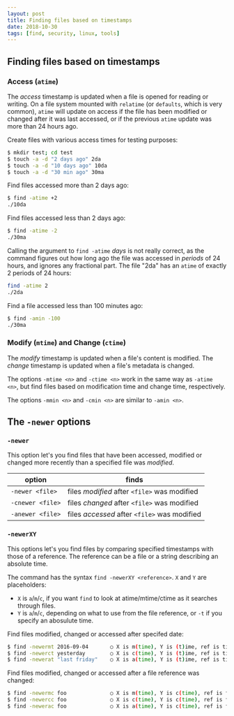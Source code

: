 ```yaml
---
layout: post
title: Finding files based on timestamps
date: 2018-10-30
tags: [find, security, linux, tools]
---
```


## Finding files based on timestamps

### Access (`atime`)

The *access* timestamp is updated when a file is opened for reading or writing.
On a file system mounted with `relatime` (or `defaults`, which is very common), `atime` will update on access if the file has been modified or changed after it was last accessed, or if the previous `atime` update was more than 24 hours ago.

Create files with various access times for testing purposes:

```bash
$ mkdir test; cd test
$ touch -a -d "2 days ago" 2da
$ touch -a -d "10 days ago" 10da
$ touch -a -d "30 min ago" 30ma
```

Find files accessed more than 2 days ago:

```bash
$ find -atime +2
./10da
```

Find files accessed less than 2 days ago:

```bash
$ find -atime -2
./30ma
```

Calling the argument to `find -atime` *days* is not really correct, as the command figures out how long ago the file was accessed in *periods* of 24 hours, and ignores any fractional part.
The file "2da" has an `atime` of exactly 2 periods of 24 hours:

```bash
find -atime 2
./2da
```

Find a file accessed less than 100 minutes ago:

```bash
$ find -amin -100
./30ma
```

### Modify (`mtime`) and Change (`ctime`)

The *modify* timestamp is updated when a file's content is modified.
The *change* timestamp is updated when a file's metadata is changed.

The options `-mtime <n>` and `-ctime <n>` work in the same way as `-atime <n>`, but find files based on modification time and change time, respectively.

The options `-mmin <n>` and `-cmin <n>` are similar to `-amin <n>`.

## The `-newer` options

### `-newer`

This option let's you find files that have been accessed, modified or changed more recently than a specified file was *modified*.

|option          | finds
|----------------|------------------------------------------------|
|`-newer <file>` | files *modified* after `<file>` was modified|
|`-cnewer <file>` |files *changed* after `<file>` was modified|
|`-anewer <file>` | files *accessed* after `<file>` was modified|

### `-newerXY`

This options let's you find files by comparing specified timestamps with those of a reference. The reference can be a file or a string describing an absolute time.

The command has the syntax `find -newerXY <reference>`. `X` and `Y` are placeholders:

 - `X` is `a`/`m`/`c`, if you want `find` to look at atime/mtime/ctime as it searches through files.
 - `Y` is `a`/`m`/`c`, depending on what to use from the file reference, or `-t` if you specify an abosulute time.


Find files modified, changed or accessed after specifed date:

```bash
$ find -newermt 2016-09-04       ○ X is m(time), Y is (t)ime, ref is time-string
$ find -newerct yesterday        ○ X is c(time), Y is (t)ime, ref is time-string
$ find -newerat "last friday"    ○ X is a(time), Y is (t)ime, ref is time-string
```

Find files modified, changed or accessed after a file reference was changed:

```bash
$ find -newermc foo              ○ X is m(time), Y is c(time), ref is file
$ find -newercc foo              ○ X is c(time), Y is c(time), ref is file
$ find -newerac foo              ○ X is a(time), Y is c(time), ref is file
```
